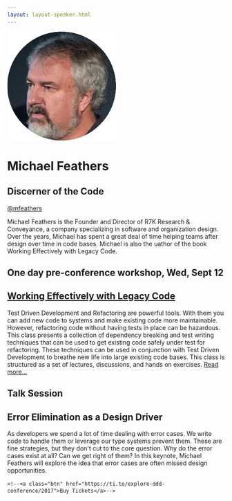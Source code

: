 ```yaml
---
layout: layout-speaker.html
---
```


<div class="container section featured-speaker">
  <div class="row">
  <div class="col-xs-12 col-sm-2 img-container">
    <img class="speaker-page-img" src="../img/speakers/Michael-Feathers-ON.png" />
  </div>
  <div class="col-xs-12 col-sm-10 copy-container">
    <h1 class="speaker-header">Michael Feathers</h1>
    <h2 class="speaker-subtitle">Discerner of the Code</h2>
    <p class="copy"><a class="speaker-handle" href="https://twitter.com/mfeathers" target="_blank">@mfeathers</a></p>
    <p class="copy">Michael Feathers is the Founder and Director of R7K Research &amp; Conveyance, a company specializing in software and organization design. Over the years, Michael has spent a great deal of time helping teams after design over time in code bases. Michael is also the uathor of the book Working Effectively with Legacy Code.</p>
    <h2 class="speaker-subheader">One day pre-conference workshop, Wed, Sept 12</h2>
    <h2 class="speaker-subheader"><a href="../workshops/working-effectively-with-legacy-code.html">Working Effectively with Legacy Code</a></h2>
    <p class="copy">Test Driven Development and Refactoring are powerful tools. With them you can add new code to systems and make existing code more maintainable. However, refactoring code without having tests in place can be hazardous. This class presents a collection of dependency breaking and test writing techniques that can be used to get existing code safely under test for refactoring. These techniques can be used in conjunction with Test Driven Development to breathe new life into large existing code bases. This class is structured as a set of lectures, discussions, and hands on exercises. <a href="../workshops/working-effectively-with-legacy-code.html">Read more...</a></p>
    <h2 class="speaker-subheader">Talk Session</h2>
    <h2 class="speaker-subheader gold">Error Elimination as a Design Driver</h2>
    <p class="copy">As developers we spend a lot of time dealing with error cases. We write code to handle them or leverage our type systems prevent them. These are fine strategies, but they don't cut to the core question. Why do the error cases exist at all? Can we get right of them? In this keynote, Michael Feathers will explore the idea that error cases are often missed design opportunities. </p>

    <!--<a class="btn" href="https://ti.to/explore-ddd-conference/2017">Buy Tickets</a>-->

  </div>
</div>
</div>
